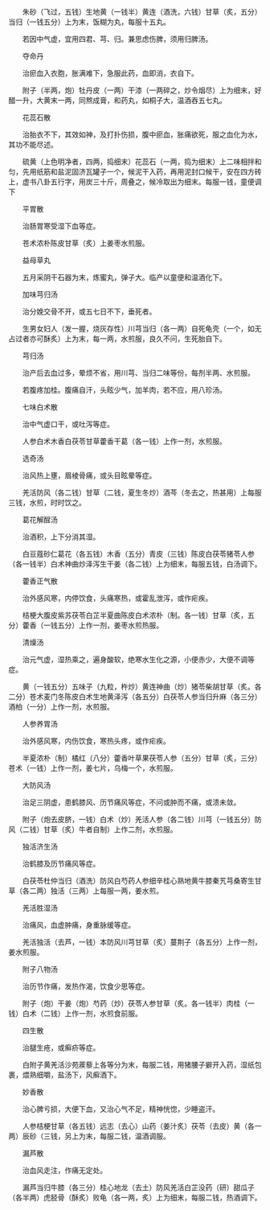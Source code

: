 <!-- { "loadSidebar": true } -->
　　朱砂（飞过，五钱）生地黄（一钱半）黄连（酒洗，六钱）甘草（炙，五分）当归（一钱五分）上为末，饭糊为丸，每服十五丸。

　　若因中气虚，宜用四君、芎、归。兼思虑伤脾，须用归脾汤。

　　夺命丹

　　治瘀血入衣胞，胀满难下，急服此药，血即消，衣自下。

　　附子（半两，炮）牡丹皮（一两）干漆（一两碎之，炒令烟尽）上为细末，好醋一升，大黄末一两，同熬成膏，和药丸，如桐子大，温酒吞五七丸。

　　花蕊石散

　　治胎衣不下，其效如神，及打扑伤损，腹中瘀血，胀痛欲死，服之血化为水，其功不能尽述。

　　硫黄（上色明净者，四两，捣细末）花蕊石（一两，捣为细末）上二味相拌和匀，先用纸筋和盐泥固济瓦罐子一个，候泥干入药，再用泥封口候干，安在四方砖上，虚书八卦五行字，用炭三十斤，周叠之，候冷取出为细末。每服一钱，童便调下

　　平胃散

　　治肠胃寒受湿下血等症。

　　苍术浓朴陈皮甘草（炙）上姜枣水煎服。

　　益母草丸

　　五月采阴干石器为末，炼蜜丸，弹子大。临产以童便和温酒化下。

　　加味芎归汤

　　治分娩交骨不开，或五七日不下，垂死者。

　　生男女妇人（发一握，烧灰存性）川芎当归（各一两）自死龟壳（一个，如无占过者亦可酥炙）上为末，每一两，水煎服，良久不问，生死胎自下。

　　芎归汤

　　治产后去血过多，晕烦不省，用川芎、当归二味等份，每剂半两、水煎服。

　　若腹疼加桂。腹痛自汗，头眩少气，加羊肉，若不应，用八珍汤。

　　七味白术散

　　治中气虚口干，或吐泻等症。

　　人参白术木香白茯苓甘草藿香干葛（各一钱）上作一剂，水煎服。

　　选奇汤

　　治风热上壅，眉棱骨痛，或头目眩晕等症。

　　羌活防风（各二钱）甘草（二钱，夏生冬炒）酒芩（冬去之，热甚用）上每服三钱，水煎，时时饮之。

　　葛花解酲汤

　　治酒积，上下分消其湿。

　　白豆蔻砂仁葛花（各五钱）木香（五分）青皮（三钱）陈皮白茯苓猪苓人参（各一钱半）白术神曲炒泽泻生干姜（各二钱）上为细末，每服五钱，白汤调下。

　　藿香正气散

　　治外感风寒，内停饮食，头痛寒热，或霍乱泄泻，或作疟疾。

　　桔梗大腹皮紫苏茯苓白芷半夏曲陈皮白术浓朴（制。各一钱）甘草（炙，五分）藿香（一钱五分）上作一剂，姜枣水煎热服。

　　清燥汤

　　治元气虚，湿热乘之，遍身酸软，绝寒水生化之源，小便赤少，大便不调等症。

　　黄（一钱五分）五味子（九粒，杵炒）黄连神曲（炒）猪苓柴胡甘草（炙。各二分）苍术麦门冬陈皮白术生地黄泽泻（各五分）白茯苓人参当归升麻（各三分）酒柏（一分）上作一剂，水煎服。

　　人参养胃汤

　　治外感风寒，内伤饮食，寒热头疼，或作疟疾。

　　半夏浓朴（制）橘红（八分）藿香叶草果茯苓人参（五分）甘草（炙，三分）苍术（一钱）上作一剂，姜七片，乌梅一个，水煎服。

　　大防风汤

　　治足三阴虚，患鹤膝风、历节痛风等症，不问或肿而不痛，或溃未敛。

　　附子（炮去皮脐，一钱）白术（炒）羌活人参（各二钱）川芎（一钱五分）防风（二钱）甘草（炙）牛者自制）上作二剂，水煎服。

　　独活济生汤

　　治鹤膝及历节痛风等症。

　　白茯苓杜仲当归（酒洗）防风白芍药人参细辛桂心熟地黄牛膝秦艽芎桑寄生甘草（各二两）独活（三两）上每服一两，姜水煎。

　　羌活胜湿汤

　　治痛风，血虚肿痛，身重脉缓等症。

　　羌活独活（去芦，一钱）本防风川芎甘草（炙）蔓荆子（各五分）上作一剂，姜水煎服。

　　附子八物汤

　　治历节作痛，发热作渴，饮食少思等症。

　　附子（炮）干姜（炮）芍药（炒）茯苓人参甘草（炙。各一钱半）肉桂（一钱）白术（二钱）上作一剂，水煎食前服。

　　四生散

　　治腿生疮，或癣疥等症。

　　白附子黄羌活沙苑蒺藜上各等分为末，每服二钱，用猪腰子擗开入药，湿纸包裹，煨熟细嚼，盐汤下，风癣酒下。

　　妙香散

　　治心脾亏损，大便下血，又治心气不足，精神恍惚，少睡盗汗。

　　人参桔梗甘草（各五钱）远志（去心）山药（姜汁炙）茯苓（去皮）黄（各一两）辰砂（三钱，另上为末，每服二钱，温酒调服。

　　漏芦散

　　治血风走注，作痛无定处。

　　漏芦当归牛膝（各三分）桂心地龙（去土）防风羌活白芷没药（研）甜瓜子（各半两）虎胫骨（酥炙）败龟（各一两，炙）上为细末，每服二钱，热酒调下。

　　
